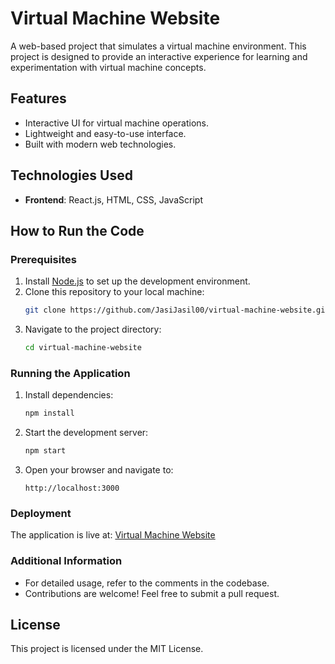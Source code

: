 # Virtual Machine Website

A web-based project that simulates a virtual machine environment. This project is designed to provide an interactive experience for learning and experimentation with virtual machine concepts.

## Features
- Interactive UI for virtual machine operations.
- Lightweight and easy-to-use interface.
- Built with modern web technologies.

## Technologies Used
- **Frontend**: React.js, HTML, CSS, JavaScript

## How to Run the Code

### Prerequisites
1. Install [Node.js](https://nodejs.org/) to set up the development environment.
2. Clone this repository to your local machine:
   ```bash
   git clone https://github.com/JasiJasil00/virtual-machine-website.git
   ```
3. Navigate to the project directory:
   ```bash
   cd virtual-machine-website
   ```

### Running the Application
1. Install dependencies:
   ```bash
   npm install
   ```
2. Start the development server:
   ```bash
   npm start
   ```
3. Open your browser and navigate to:
   ```
   http://localhost:3000
   ```

### Deployment
The application is live at: [Virtual Machine Website](https://chic-puppy-e04215.netlify.app/)

### Additional Information
- For detailed usage, refer to the comments in the codebase.
- Contributions are welcome! Feel free to submit a pull request.

## License
This project is licensed under the MIT License.
